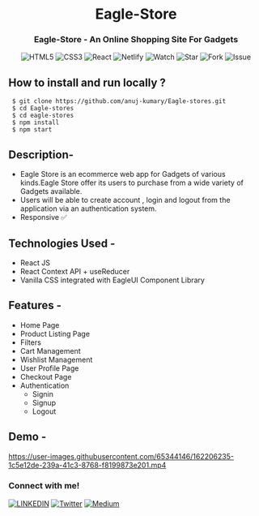 <h1 align="center"> Eagle-Store </h1>
<h3 align="center"> Eagle-Store - An Online Shopping Site For Gadgets </h3>

<div align="center">
 
 ![HTML5](https://img.shields.io/badge/html5-%23E34F26.svg?style=for-the-badge&logo=html5&logoColor=white)
 ![CSS3](https://img.shields.io/badge/css3-%231572B6.svg?style=for-the-badge&logo=css3&logoColor=white)
 ![React](https://img.shields.io/badge/React-20232A?style=for-the-badge&logo=react&logoColor=61DAFB)
 ![Netlify](https://img.shields.io/badge/netlify-%23000000.svg?style=for-the-badge&logo=netlify&logoColor=#00C7B7)
 ![Watch](https://img.shields.io/github/watchers/anuj-kumary/Eagle-Store.svg)
 ![Star](https://img.shields.io/github/stars/anuj-kumary/Eagle-Store.svg)
 ![Fork](https://img.shields.io/github/forks/anuj-kumary/Eagle-Store.svg)
 ![Issue](https://img.shields.io/github/issues/anuj-kumary/Eagle-Store.svg)

</div>

 ## How to install and run locally ?
 

  ```
   $ git clone https://github.com/anuj-kumary/Eagle-stores.git
   $ cd Eagle-stores
   $ cd eagle-stores
   $ npm install
   $ npm start

  ```
  
  ## Description-
 - Eagle Store is an ecommerce web app for Gadgets of various kinds.Eagle Store offer its users to purchase from a wide variety of Gadgets available. 
 - Users will be able to create account , login and logout from the application via an authentication system. 
 - Responsive ✅

## Technologies Used -
 - React JS
 - React Context API + useReducer
 - Vanilla CSS integrated with EagleUI Component Library


## Features -
- Home Page
- Product Listing Page
- Filters
- Cart Management
- Wishlist Management
- User Profile Page
- Checkout Page
- Authentication
    - Signin
    - Signup
    - Logout
   
## Demo -


https://user-images.githubusercontent.com/65344146/162206235-1c5e12de-239a-41c3-8768-f8199873e201.mp4



### Connect with me!
[![LINKEDIN](https://img.shields.io/badge/LinkedIn-0077B5?style=for-the-badge&logo=linkedin&logoColor=white)](https://www.linkedin.com/in/anujkumar-yadav-29b2521aa/)
[![Twitter](https://img.shields.io/badge/Twitter-1DA1F2?style=for-the-badge&logo=twitter&logoColor=white)](https://twitter.com/TheRealAnujK)
[![Medium](https://img.shields.io/badge/Medium-12100E?style=for-the-badge&logo=medium&logoColor=white)](https://anujf0510.medium.com/)

